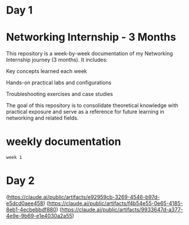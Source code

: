 # Day 1

# Networking Internship - 3 Months

This repository is a week-by-week documentation of my Networking Internship journey (3 months). It includes:

Key concepts learned each week

Hands-on practical labs and configurations

Troubleshooting exercises and case studies

The goal of this repository is to consolidate theoretical knowledge with practical exposure and serve as a reference for future learning in networking and related fields.

# weekly documentation

```
week 1
```
# Day 2
(https://claude.ai/public/artifacts/e92959cb-3269-4546-b97d-e5dcd0aee458)
(https://claude.ai/public/artifacts/f4b54e55-0e65-4185-8eb1-4ecbebbdf880)
(https://claude.ai/public/artifacts/9933647d-a377-4e9e-9b69-e1e4030a2a55)
